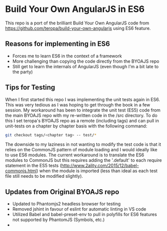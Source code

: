 # Build Your Own AngularJS in ES6

This repo is a port of the brilliant Build Your Own AngularJS code from https://github.com/teropa/build-your-own-angularjs
using ES6 feature.

## Reasons for implementing in ES6
* Forces me to learn ES6 in the context of a framework
* More challenging than copying the code directly from the BYOAJS repo
* Still get to learn the internals of AngularJS (even though I'm a bit late to the party)

## Tips for Testing
When I first started this repo I was implementing the unit tests again in ES6. This was very tedious as I 
was hoping to get through the book in a few session. My workaround has been to integrate the unit test (ES5)
code from the main BYOAJS repo with my re-written code in the /src directory. To do this I set teropa's BYOAJS
repo as a remote (including tags) and can pull in unit-tests on a chapter by chapter basis with the following command:

```bash
git checkout tags/<chapter tag> -- test/*
```

The downside to my laziness in not wanting to modify the test code is that it relies on the CommonJS pattern
of module loading and I would ideally like to use ES6 modules. The current workaround is to translate the ES6 modules to
CommonJS but this requires adding the '.default' to each require statement in the ES5 tests (http://www.2ality.com/2015/12/babel-commonjs.html)
when the module is imported (less than ideal as each test file still needs to be modified slightly).

## Updates from Original BYOAJS repo
* Updated to Phantomjs2 headless browser for testing
* Removed jshint in favour of eslint for automatic linting in VS code
* Utilized Babel and babel-preset-env to pull in polyfills for ES6 features not supported by PhantomJS (Symbols, etc.)
* 

